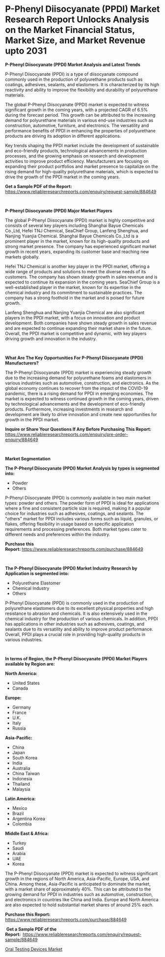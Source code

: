 <p><h1>P-Phenyl Diisocyanate (PPDI) Market Research Report Unlocks Analysis on the Market Financial Status, Market Size, and Market Revenue upto 2031</h1></p><p><strong>P-Phenyl Diisocyanate (PPDI) Market Analysis and Latest Trends</strong></p>
<p><p>P-Phenyl Diisocyanate (PPDI) is a type of diisocyanate compound commonly used in the production of polyurethane products such as coatings, adhesives, sealants, and elastomers. It is characterized by its high reactivity and ability to improve the flexibility and durability of polyurethane materials.</p><p>The global P-Phenyl Diisocyanate (PPDI) market is expected to witness significant growth in the coming years, with a projected CAGR of 6.5% during the forecast period. This growth can be attributed to the increasing demand for polyurethane materials in various end-use industries such as construction, automotive, furniture, and electronics. The versatility and performance benefits of PPDI in enhancing the properties of polyurethane products are driving its adoption in different applications.</p><p>Key trends shaping the PPDI market include the development of sustainable and eco-friendly products, technological advancements in production processes, and the growing emphasis on research and development activities to improve product efficiency. Manufacturers are focusing on expanding their product portfolios and market presence to capitalize on the rising demand for high-quality polyurethane materials, which is expected to drive the growth of the PPDI market in the coming years.</p></p>
<p><strong>Get a Sample PDF of the Report:&nbsp;</strong> <a href="https://www.reliableresearchreports.com/enquiry/request-sample/884649">https://www.reliableresearchreports.com/enquiry/request-sample/884649</a></p>
<p>&nbsp;</p>
<p><strong>P-Phenyl Diisocyanate (PPDI) Major Market Players</strong></p>
<p><p>The global P-Phenyl Diisocyanate (PPDI) market is highly competitive and consists of several key players including Shanghai Bayue Chemicals Co.,Ltd, Hefei TNJ Chemical, SeaChief Group, Lanfeng Shenghua, and Nanjing Yuanjia Chemical. Shanghai Bayue Chemicals Co.,Ltd is a prominent player in the market, known for its high-quality products and strong market presence. The company has experienced significant market growth in recent years, expanding its customer base and reaching new markets globally.</p><p>Hefei TNJ Chemical is another key player in the PPDI market, offering a wide range of products and solutions to meet the diverse needs of its customers. The company has shown steady growth in sales revenue and is expected to continue its expansion in the coming years. SeaChief Group is a well-established player in the market, known for its expertise in the chemical industry and its commitment to sustainable practices. The company has a strong foothold in the market and is poised for future growth.</p><p>Lanfeng Shenghua and Nanjing Yuanjia Chemical are also significant players in the PPDI market, with a focus on innovation and product development. Both companies have shown steady growth in sales revenue and are expected to continue expanding their market share in the future. Overall, the PPDI market is competitive and dynamic, with key players driving growth and innovation in the industry.</p></p>
<p>&nbsp;</p>
<p><strong>What Are The Key Opportunities For P-Phenyl Diisocyanate (PPDI) Manufacturers?</strong></p>
<p><p>The P-Phenyl Diisocyanate (PPDI) market is experiencing steady growth due to the increasing demand for polyurethane foams and elastomers in various industries such as automotive, construction, and electronics. As the global economy continues to recover from the impact of the COVID-19 pandemic, there is a rising demand for PPDI in emerging economies. The market is expected to witness continued growth in the coming years, driven by technological advancements and the development of eco-friendly products. Furthermore, increasing investments in research and development are likely to drive innovation and create new opportunities for growth in the PPDI market.</p></p>
<p><strong>Inquire or Share Your Questions If Any Before Purchasing This Report:</strong> <a href="https://www.reliableresearchreports.com/enquiry/pre-order-enquiry/884649">https://www.reliableresearchreports.com/enquiry/pre-order-enquiry/884649</a></p>
<p>&nbsp;</p>
<p><strong>Market Segmentation</strong></p>
<p><strong>The P-Phenyl Diisocyanate (PPDI) Market Analysis by types is segmented into:</strong></p>
<p><ul><li>Powder</li><li>Others</li></ul></p>
<p><p>P-Phenyl Diisocyanate (PPDI) is commonly available in two main market types: powder and others. The powder form of PPDI is ideal for applications where a fine and consistent particle size is required, making it a popular choice for industries such as adhesives, coatings, and sealants. The "others" market for PPDI includes various forms such as liquid, granules, or flakes, offering flexibility in usage based on specific application requirements and processing preferences. Both market types cater to different needs and preferences within the industry.</p></p>
<p><strong>Purchase this Report:&nbsp;</strong><a href="https://www.reliableresearchreports.com/purchase/884649">https://www.reliableresearchreports.com/purchase/884649</a></p>
<p>&nbsp;</p>
<p><strong>The P-Phenyl Diisocyanate (PPDI) Market Industry Research by Application is segmented into:</strong></p>
<p><ul><li>Polyurethane Elastomer</li><li>Chemical Industry</li><li>Others</li></ul></p>
<p><p>P-Phenyl Diisocyanate (PPDI) is commonly used in the production of polyurethane elastomers due to its excellent physical properties and high resistance to abrasion and chemicals. It is also extensively used in the chemical industry for the production of various chemicals. In addition, PPDI has applications in other industries such as adhesives, coatings, and sealants due to its versatility and ability to improve product performance. Overall, PPDI plays a crucial role in providing high-quality products in various industries.</p></p>
<p>&nbsp;</p>
<p><strong>In terms of Region, the P-Phenyl Diisocyanate (PPDI) Market Players available by Region are:</strong></p>
<p>
    <p> <strong> North America: </strong>
        <ul>
            <li>United States</li>
            <li>Canada</li>
        </ul>
        </p> 
    <p> <strong> Europe: </strong>
        <ul>
            <li>Germany</li>
            <li>France</li>
            <li>U.K.</li>
            <li>Italy</li>
            <li>Russia</li>
        </ul>
        </p> 
    <p> <strong> Asia-Pacific: </strong>
        <ul>
            <li>China</li>
            <li>Japan</li>
            <li>South Korea</li>
            <li>India</li>
            <li>Australia</li>
            <li>China Taiwan</li>
            <li>Indonesia</li>
            <li>Thailand</li>
            <li>Malaysia</li>
        </ul>
        </p> 
    <p> <strong> Latin America: </strong>
        <ul>
            <li>Mexico</li>
            <li>Brazil</li>
            <li>Argentina Korea</li>
            <li>Colombia</li>
        </ul>
        </p> 
    <p> <strong> Middle East & Africa: </strong>
        <ul>
            <li>Turkey</li>
            <li>Saudi</li>
            <li>Arabia</li>
            <li>UAE</li>
            <li>Korea</li>
        </ul>
    </p>
    </p>
<p><p>The P-Phenyl Diisocyanate (PPDI) market is expected to witness significant growth in the regions of North America, Asia-Pacific, Europe, USA, and China. Among these, Asia-Pacific is anticipated to dominate the market, with a market share of approximately 40%. This can be attributed to the growing demand for PPDI in industries such as automotive, construction, and electronics in countries like China and India. Europe and North America are also expected to hold substantial market shares of around 25% each.</p></p>
<p><strong>Purchase this Report: </strong><a href="https://www.reliableresearchreports.com/purchase/884649">https://www.reliableresearchreports.com/purchase/884649</a></p>
<p>&nbsp;<strong>Get a Sample PDF of the Report:&nbsp;&nbsp;</strong><a href="https://www.reliableresearchreports.com/enquiry/request-sample/884649">https://www.reliableresearchreports.com/enquiry/request-sample/884649</a></p>
<p><strong></strong></p>
<p><p><a href="https://carnation-joke-41f.notion.site/Oral-Testing-Devices-Market-Analysis-Examines-its-Scope-on-Growth-Opportunities-and-Forecasted-Tren-20bd7e1c48cd46c98c4a0443e390172d">Oral Testing Devices Market</a></p></p>